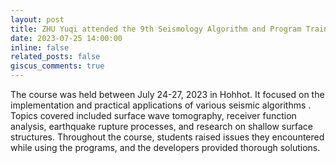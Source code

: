 ```yaml
---
layout: post
title: ZHU Yuqi attended the 9th Seismology Algorithm and Program Training Course
date: 2023-07-25 14:00:00
inline: false
related_posts: false
giscus_comments: true
---
```


The course was held between July 24-27, 2023 in Hohhot. It focused on the implementation and practical applications of various seismic algorithms . Topics covered included surface wave tomography, receiver function analysis, earthquake rupture processes, and research on shallow surface structures. Throughout the course, students raised issues they encountered while using the programs, and the developers provided thorough solutions.
